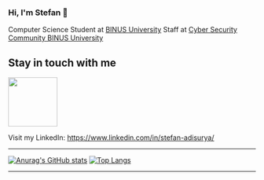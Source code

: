 ### Hi, I'm Stefan 👋

Computer Science Student at [BINUS University](https://binus.ac.id/)
Staff at [Cyber Security Community BINUS University](https://www.instagram.com/cscbinus/)

## Stay in touch with me
<img src="https://user-images.githubusercontent.com/64721275/106094485-b1a5f780-6164-11eb-8be7-6244b83898c6.png" width="100" height="100">

Visit my LinkedIn: https://www.linkedin.com/in/stefan-adisurya/

***
[![Anurag's GitHub stats](https://github-readme-stats.vercel.app/api?username=stefanadisurya&hide=stars&show_icons=true&theme=tokyonight )](https://github.com/stefanadisurya)
[![Top Langs](https://github-readme-stats.vercel.app/api/top-langs/?username=stefanadisurya&layout=compact&show_icons=true&theme=tokyonight )](https://github.com/stefanadisurya)
***
